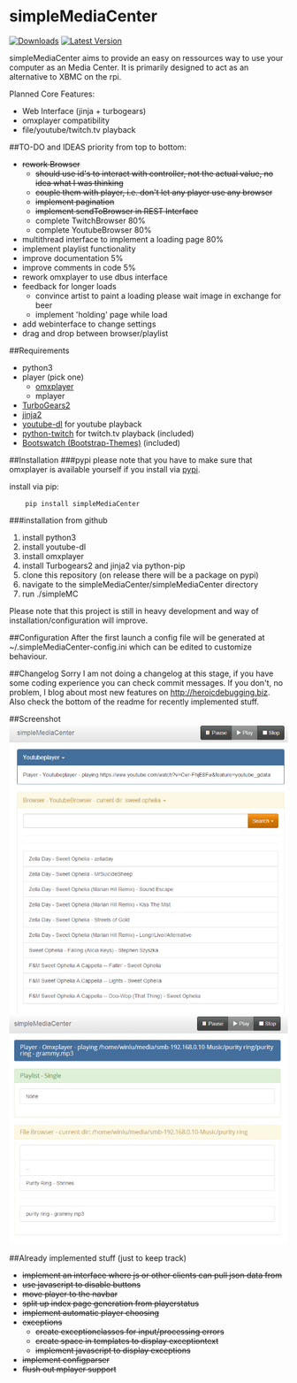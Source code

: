 simpleMediaCenter
=================
[![Downloads](http://img.shields.io/pypi/dm/simpleMediaCenter.svg)](https://pypi.python.org/pypi/simpleMediaCenter#downloads)
[![Latest Version](http://img.shields.io/pypi/v/simpleMediaCenter.svg)](http://pypi.python.org/pypi/simpleMediaCenter)

simpleMediaCenter aims to provide an easy on ressources way to use your computer as an Media Center. It is primarily designed to act as an alternative to XBMC on the rpi. 

Planned Core Features:
+ Web Interface (jinja + turbogears)
+ omxplayer compatibility
+ file/youtube/twitch.tv playback

##TO-DO and IDEAS
priority from top to bottom:
+ ~~rework Browser~~
   + ~~should use id's to interact with controller, not the actual value, no idea what I was thinking~~
   + ~~couple them with player, i.e. don't let any player use any browser~~
   + ~~implement pagination~~
   + ~~implement sendToBrowser in REST Interface~~
   + complete TwitchBrowser 80%
   + complete YoutubeBrowser 80%
+ multithread interface to implement a loading page 80%
+ implement playlist functionality
+ improve documentation 5%
+ improve comments in code 5%
+ rework omxplayer to use dbus interface
+ feedback for longer loads
   + convince artist to paint a loading please wait image in exchange for beer
   + implement 'holding' page while load
+ add webinterface to change settings
+ drag and drop between browser/playlist

##Requirements
+ python3
+ player (pick one)
    + [omxplayer](http://omxplayer.sconde.net/)
    + mplayer
+ [TurboGears2](http://turbogears.org/)
+ [jinja2](http://jinja.pocoo.org/)
+ [youtube-dl](https://github.com/rg3/youtube-dl)
    for youtube playback
+ [python-twitch](https://github.com/ingwinlu/python-twitch)
    for twitch.tv playback (included)
+ [Bootswatch (Bootstrap-Themes)](https://github.com/thomaspark/bootswatch) (included)

##Installation
###pypi
please note that you have to make sure that omxplayer is available yourself if you install via [pypi](https://pypi.python.org/pypi/simpleMediaCenter).

install via pip:
```
    pip install simpleMediaCenter
```

###installation from github
1. install python3
2. install youtube-dl
3. install omxplayer
4. install Turbogears2 and jinja2 via python-pip
5. clone this repository (on release there will be a package on pypi)
6. navigate to the simpleMediaCenter/simpleMediaCenter directory
7. run ./simpleMC

Please note that this project is still in heavy development and way of installation/configuration will improve.

##Configuration
After the first launch a config file will be generated at ~/.simpleMediaCenter-config.ini which can be edited to customize behaviour.

##Changelog
Sorry I am not doing a changelog at this stage, if you have some coding experience you can check commit messages. If you don't, no problem, I blog about most new features on http://heroicdebugging.biz. Also check the bottom of the readme for recently implemented stuff.

##Screenshot
![index Screenshot V0.4](./docs/simpleMediaServer_v0_5_4.PNG)
![index Screenshot V0.4](./docs/simpleMediaServer_v0_4.PNG)

##Already implemented stuff (just to keep track)
+ ~~implement an interface where js or other clients can pull json data from~~
+ ~~use javascript to disable buttons~~
+ ~~move player to the navbar~~
+ ~~split up index page generation from playerstatus~~
+ ~~implement automatic player choosing~~
+ ~~exceptions~~
   + ~~create exceptionclasses for input/processing errors~~
   + ~~create space in templates to display exceptiontext~~
   + ~~implement javascript to display exceptions~~
+ ~~implement configparser~~
+ ~~flush out mplayer support~~

